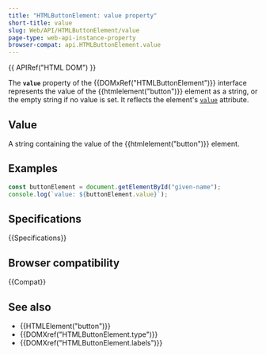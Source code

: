 ```yaml
---
title: "HTMLButtonElement: value property"
short-title: value
slug: Web/API/HTMLButtonElement/value
page-type: web-api-instance-property
browser-compat: api.HTMLButtonElement.value
---
```


{{ APIRef("HTML DOM") }}

The **`value`** property of the {{DOMxRef("HTMLButtonElement")}} interface represents the value of the {{htmlelement("button")}} element as a string, or the empty string if no value is set. It reflects the element's [`value`](/en-US/docs/Web/HTML/Reference/Elements/button#value) attribute.

## Value

A string containing the value of the {{htmlelement("button")}} element.

## Examples

```js
const buttonElement = document.getElementById("given-name");
console.log(`value: ${buttonElement.value}`);
```

## Specifications

{{Specifications}}

## Browser compatibility

{{Compat}}

## See also

- {{HTMLElement("button")}}
- {{DOMXref("HTMLButtonElement.type")}}
- {{DOMXref("HTMLButtonElement.labels")}}
